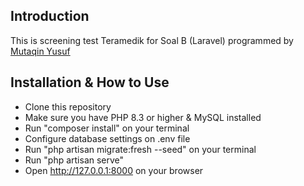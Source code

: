 ## Introduction

This is screening test Teramedik for Soal B (Laravel) programmed by [Mutaqin Yusuf](https://www.linkedin.com/in/mutaqin-yusuf/)

## Installation & How to Use

- Clone this repository
- Make sure you have PHP 8.3 or higher & MySQL installed
- Run "composer install" on your terminal
- Configure database settings on .env file
- Run "php artisan migrate:fresh --seed" on your terminal
- Run "php artisan serve"
- Open http://127.0.0.1:8000 on your browser